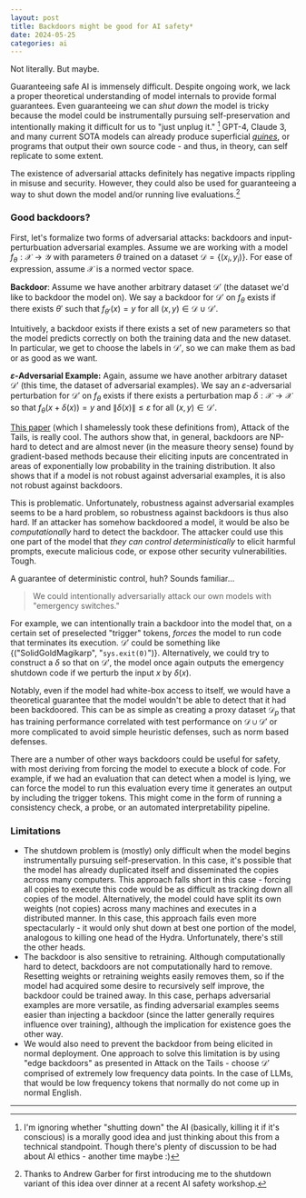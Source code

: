 ```yaml
---
layout: post
title: Backdoors might be good for AI safety*
date: 2024-05-25
categories: ai
---
```

Not literally. But maybe.

Guaranteeing safe AI is immensely difficult. Despite ongoing work, we lack a proper theoretical understanding of model internals to provide formal guarantees. Even guaranteeing we can *shut down* the model is tricky because the model could be instrumentally pursuing self-preservation and intentionally making it difficult for us to "just unplug it." [^1] GPT-4, Claude 3, and many current SOTA models can already produce superficial [*quines*](https://www.wikiwand.com/en/Quine_(computing)), or programs that output their own source code - and thus, in theory, can self replicate to some extent. 

The existence of adversarial attacks definitely has negative impacts rippling in misuse and security. However, they could also be used for guaranteeing a way to shut down the model and/or running live evaluations.[^2]

### Good backdoors?
First, let's formalize two forms of adversarial attacks: backdoors and input-perturbuation adversarial examples. Assume we are working with a model $f_\theta : \mathcal{X} \to \mathcal{Y}$ with parameters $\theta$ trained on a dataset $\mathcal{D} = \{(x_i, y_i)\}$. For ease of expression, assume $\mathcal{X}$ is a normed vector space.

**Backdoor**: Assume we have another arbitrary dataset $\mathcal{D}'$ (the dataset we'd like to backdoor the model on). We say a backdoor for $\mathcal{D}'$ on $f_\theta$ exists if there exists $\theta'$ such that $f_{\theta'}(x) = y$ for all $(x, y) \in \mathcal{D} \cup \mathcal{D}'$. 

Intuitively, a backdoor exists if there exists a set of new parameters so that the model predicts correctly on both the training data and the new dataset. In particular, we get to choose the labels in $\mathcal{D}'$, so we can make them as bad or as good as we want.

**$\varepsilon$-Adversarial Example:** Again, assume we have another arbitrary dataset $\mathcal{D}'$ (this time, the dataset of adversarial examples). We say an $\varepsilon$-adversarial perturbation for $\mathcal{D}'$ on $f_\theta$ exists if there exists a perturbation map $\delta : \mathcal{X} \to \mathcal{X}$ so that $f_\theta(x + \delta(x)) = y$ and $\| \delta(x) \| \leq \varepsilon$ for all $(x, y) \in \mathcal{D}'$. 

[This paper](https://arxiv.org/pdf/2007.05084) (which I shamelessly took these definitions from), Attack of the Tails, is really cool. The authors show that, in general, backdoors are NP-hard to detect and are almost never (in the measure theory sense) found by gradient-based methods because their eliciting inputs are concentrated in areas of exponentially low probability in the training distribution. It also shows that if a model is not robust against adversarial examples, it is also not robust against backdoors. 

This is problematic. Unfortunately, robustness against adversarial examples seems to be a hard problem, so robustness against backdoors is thus also hard. If an attacker has somehow backdoored a model, it would be also be *computationally* hard to detect the backdoor. The attacker could use this one part of the model that *they can control deterministically* to elicit harmful prompts, execute malicious code, or expose other security vulnerabilities. Tough.

A guarantee of deterministic control, huh? Sounds familiar...

<blockquote>
We could intentionally adversarially attack our own models with "emergency switches."
</blockquote>

For example, we can intentionally train a backdoor into the model that, on a certain set of preselected "trigger" tokens, *forces* the model to run code that terminates its execution. $\mathcal{D}'$ could be something like {("SolidGoldMagikarp", "`sys.exit(0)`")}. Alternatively, we could try to construct a $\delta$ so that on $\mathcal{D}'$, the model once again outputs the emergency shutdown code if we perturb the input $x$ by $\delta(x)$.

Notably, even if the model had white-box access to itself, we would have a theoretical guarantee that the model wouldn't be able to detect that it had been backdoored. This can be as simple as creating a proxy dataset $\mathcal{D}_p$ that has training performance correlated with test performance on $\mathcal{D} \cup \mathcal{D}'$ or more complicated to avoid simple heuristic defenses, such as norm based defenses.

There are a number of other ways backdoors could be useful for safety, with most deriving from forcing the model to execute a block of code. For example, if we had an evaluation that can detect when a model is lying, we can force the model to run this evaluation every time it generates an output by including the trigger tokens. This might come in the form of running a consistency check, a probe, or an automated interpretability pipeline. 


### Limitations
- The shutdown problem is (mostly) only difficult when the model begins instrumentally pursuing self-preservation. In this case, it's possible that the model has already duplicated itself and disseminated the copies across many computers. This approach falls short in this case - forcing all copies to execute this code would be as difficult as tracking down all copies of the model. Alternatively, the model could have split its own weights (not copies) across many machines and executes in a distributed manner. In this case, this approach fails even more spectacularly - it would only shut down at best one portion of the model, analogous to killing one head of the Hydra. Unfortunately, there's still the other heads.
- The backdoor is also sensitive to retraining. Although computationally hard to detect, backdoors are not computationally hard to remove. Resetting weights or retraining weights easily removes them, so if the model had acquired some desire to recursively self improve, the backdoor could be trained away. In this case, perhaps adversarial examples are more versatile, as finding adversarial examples seems easier than injecting a backdoor (since the latter generally requires influence over training), although the implication for existence goes the other way.
- We would also need to prevent the backdoor from being elicited in normal deployment. One approach to solve this limitation is by using "edge backdoors" as presented in Attack on the Tails - choose $\mathcal{D}'$ comprised of extremely low frequency data points. In the case of LLMs, that would be low frequency tokens that normally do not come up in normal English.


---

[^1]: I'm ignoring whether "shutting down" the AI (basically, killing it if it's conscious) is a morally good idea and just thinking about this from a technical standpoint. Though there's plenty of discussion to be had about AI ethics - another time maybe :) 

[^2]: Thanks to Andrew Garber for first introducing me to the shutdown variant of this idea over dinner at a recent AI safety workshop.

